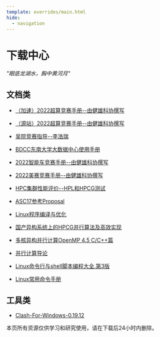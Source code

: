 ```yaml
---
template: overrides/main.html
hide:
  - navigation
---
```

# 下载中心

*"眼底龙湖水，胸中黄河月"*

## 文档类
- [（加速）2022超算竞赛手册--由健雄科协撰写](https://qiniuyun.hrlee.cn/%E7%AB%9E%E8%B5%9B%E6%89%8B%E5%86%8C%E4%B9%8BASC%E8%B6%85%E7%AE%97.pdf)
- [（源站）2022超算竞赛手册--由健雄科协撰写](../download/竞赛手册之ASC超算.pdf)
- [吴院竞赛指导--李浩瑞](https://qiniuyun.hrlee.cn/%E5%90%B4%E9%99%A2%E7%AB%9E%E8%B5%9B%E6%8C%87%E5%AF%BC-%E6%9D%8E%E6%B5%A9%E7%91%9E.pptx)


- [BDCC东南大学大数据中心使用手册](https://qiniuyun.hrlee.cn/6377621343334617284032970.pdf)
- [2022智能车竞赛手册--由健雄科协撰写](https://qiniuyun.hrlee.cn/%E7%AB%9E%E8%B5%9B%E6%89%8B%E5%86%8C%E4%B9%8B%E6%99%BA%E8%83%BD%E8%BD%A6.pdf)
- [2022美赛竞赛手册--由健雄科协撰写](https://qiniuyun.hrlee.cn/%E7%AB%9E%E8%B5%9B%E6%89%8B%E5%86%8C%E4%B9%8B%E6%95%B0%E6%A8%A1%E7%BE%8E%E8%B5%9B.pdf)
- [HPC集群性能评价--HPL和HPCG测试](http://r8tgaff7g.hd-bkt.clouddn.com/HPC%E9%9B%86%E7%BE%A4%E6%80%A7%E8%83%BD%E8%AF%84%E4%BB%B7--HPL%E5%92%8CHPCG%E6%B5%8B%E8%AF%95.pdf)
- [ASC17参考Proposal](http://r8tgaff7g.hd-bkt.clouddn.com/ASC17%20Preliminary%20Contest%20Proposal%20by%20Unnamed%20European%20University.pdf)
- [Linux程序编译与优化](http://r8tgaff7g.hd-bkt.clouddn.com/Linux%E7%A8%8B%E5%BA%8F%E7%BC%96%E8%AF%91%E4%B8%8E%E4%BC%98%E5%8C%96.pdf)
- [国产异构系统上的HPCG并行算法及高效实现](http://r8tgaff7g.hd-bkt.clouddn.com/%E5%9B%BD%E4%BA%A7%E5%BC%82%E6%9E%84%E7%B3%BB%E7%BB%9F%E4%B8%8A%E7%9A%84HPCG%E5%B9%B6%E8%A1%8C%E7%AE%97%E6%B3%95%E5%8F%8A%E9%AB%98%E6%95%88%E5%AE%9E%E7%8E%B0.pdf)
- [多核异构并行计算OpenMP 4.5 C/C++篇](http://r8tgaff7g.hd-bkt.clouddn.com/%E5%A4%9A%E6%A0%B8%E5%BC%82%E6%9E%84%E5%B9%B6%E8%A1%8C%E8%AE%A1%E7%AE%97OpenMP%204.5%20C_C%2B%2B%E7%AF%87%20by%20%E9%9B%B7%E6%B4%AA%20%28z-lib.org%29.pdf)
- [并行计算导论](http://r8tgaff7g.hd-bkt.clouddn.com/%E5%B9%B6%E8%A1%8C%E8%AE%A1%E7%AE%97%E5%AF%BC%E8%AE%BA%20by%20Ananth%20Grama%20George%20Karypis%20%E5%BC%A0%E6%AD%A6%20%E6%AF%9B%E5%9B%BD%E5%8B%87%20Anshul%20Gupta%20Vipin%20Kumar%20%E7%A8%8B%E6%B5%B7%E8%8B%B1%20%28z-lib.org%29.pdf)
- [Linux命令行与shell脚本编程大全.第3版](http://r8tgaff7g.hd-bkt.clouddn.com/Linux%E5%91%BD%E4%BB%A4%E8%A1%8C%E4%B8%8Eshell%E8%84%9A%E6%9C%AC%E7%BC%96%E7%A8%8B%E5%A4%A7%E5%85%A8.%E7%AC%AC3%E7%89%88.pdf)
- [Linux常用命令手册](http://r8tgaff7g.hd-bkt.clouddn.com/Linux%E5%B8%B8%E7%94%A8%E5%91%BD%E4%BB%A4%E6%89%8B%E5%86%8C.pdf)

## 工具类
- [Clash-For-Windows-0.19.12](https://download.fastgit.org/Fndroid/clash_for_windows_pkg/releases/download/0.19.12/Clash.for.Windows.Setup.0.19.12.exe)


本页所有资源仅供学习和研究使用，请在下载后24小时内删除。